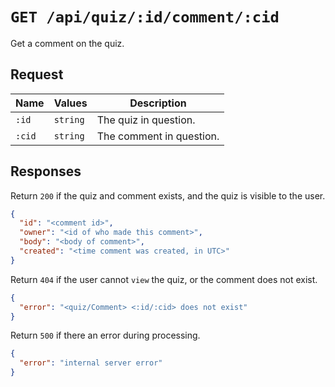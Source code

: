 # `GET /api/quiz/:id/comment/:cid`

Get a comment on the quiz.

## Request

| Name | Values | Description |
|-|-|-|
| `:id` | `string` | The quiz in question. |
| `:cid` | `string` | The comment in question. |

## Responses

Return `200` if the quiz and comment exists, and the quiz is visible to the user.

```json
{
  "id": "<comment id>",
  "owner": "<id of who made this comment>",
  "body": "<body of comment>",
  "created": "<time comment was created, in UTC>"
}
```

Return `404` if the user cannot `view` the quiz, or the comment does not exist.

```json
{
  "error": "<quiz/Comment> <:id/:cid> does not exist"
}
```

Return `500` if there an error during processing.

```json
{
  "error": "internal server error"
}
```